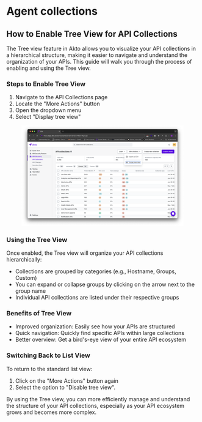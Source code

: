 # Agent collections

## How to Enable Tree View for API Collections

The Tree view feature in Akto allows you to visualize your API collections in a hierarchical structure, making it easier to navigate and understand the organization of your APIs. This guide will walk you through the process of enabling and using the Tree view.

### Steps to Enable Tree View

1. Navigate to the API Collections page
2. Locate the "More Actions" button
3. Open the dropdown menu
4. Select "Display tree view"

<figure><img src="../../../.gitbook/assets/image (31).png" alt=""><figcaption></figcaption></figure>

### Using the Tree View

Once enabled, the Tree view will organize your API collections hierarchically:

* Collections are grouped by categories (e.g., Hostname, Groups, Custom)
* You can expand or collapse groups by clicking on the arrow next to the group name
* Individual API collections are listed under their respective groups

### Benefits of Tree View

* Improved organization: Easily see how your APIs are structured
* Quick navigation: Quickly find specific APIs within large collections
* Better overview: Get a bird's-eye view of your entire API ecosystem

### Switching Back to List View

To return to the standard list view:

1. Click on the "More Actions" button again
2. Select the option to "Disable tree view".

By using the Tree view, you can more efficiently manage and understand the structure of your API collections, especially as your API ecosystem grows and becomes more complex.
